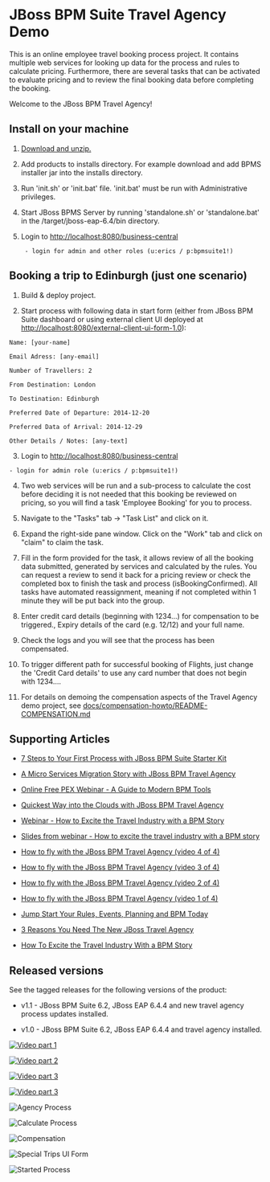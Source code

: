 JBoss BPM Suite Travel Agency Demo
==================================
This is an online employee travel booking process project. It contains multiple web services for looking up data for the process
and rules to calculate pricing. Furthermore, there are several tasks that can be activated to evaluate pricing and to review the
final booking data before completing the booking.

Welcome to the JBoss BPM Travel Agency!

Install on your machine
-----------------------
1. [Download and unzip.](https://github.com/eschabell/jboss-bpm-in-action-travel-agency-demo/archive/master.zip)

2. Add products to installs directory. For example download and add BPMS installer jar into the installs directory.

3. Run 'init.sh' or 'init.bat' file. 'init.bat' must be run with Administrative privileges.

4. Start JBoss BPMS Server by running 'standalone.sh' or 'standalone.bat' in the <path-to-project>/target/jboss-eap-6.4/bin directory.

5. Login to [http://localhost:8080/business-central](http://localhost:8080/business-central)

    ```
     - login for admin and other roles (u:erics / p:bpmsuite1!)
    ```


Booking a trip to Edinburgh (just one scenario)
-----------------------------------------------
1. Build & deploy project.

2. Start process with following data in start form (either from JBoss BPM Suite dashboard or using external client
	 UI deployed at [http://localhost:8080/external-client-ui-form-1.0](http://localhost:8080/external-client-ui-form-1.0)):

  ```
  Name: [your-name]

  Email Adress: [any-email]

  Number of Travellers: 2  

  From Destination: London

  To Destination: Edinburgh

  Preferred Date of Departure: 2014-12-20

  Preferred Data of Arrival: 2014-12-29

  Other Details / Notes: [any-text]
  ```

3. Login to [http://localhost:8080/business-central](http://localhost:8080/business-central)

  ```
  - login for admin role (u:erics / p:bpmsuite1!)
  ```

4. Two web services will be run and a sub-process to calculate the cost before deciding it is not needed that this booking be
	 reviewed on pricing, so you will find a task 'Employee Booking' for you to process.

5. Navigate to the "Tasks" tab -> "Task List" and click on it. 

6. Expand the right-side pane window.   Click on the "Work" tab and click on "claim" to claim the task.

7. Fill in the form provided for the task, it allows review of all the booking data submitted, generated by services and 
   calculated by the rules. You can request a review to send it back for a pricing review or check the completed box to 
   finish the task and process (isBookingConfirmed). All tasks have automated reassignment, meaning if not completed within 1 minute
   they will be put back into the group.

8. Enter credit card details (beginning with 1234...) for compensation to be triggered., Expiry details of the 
   card (e.g. 12/12) and your full name.

9. Check the logs and you will see that the process has been compensated.

10. To trigger different path for successful booking of Flights, just change the 'Credit Card details' to use any 
    card number that does not begin with 1234....

11. For details on demoing the compensation aspects of the Travel Agency demo project, 
    see [docs/compensation-howto/README-COMPENSATION.md](docs/compensation-howto/README-COMPENSATION.md)


Supporting Articles
-------------------
- [7 Steps to Your First Process with JBoss BPM Suite Starter Kit](http://www.schabell.org/2015/08/7-steps-first-process-jboss-bpmsuite-starter-kit.html)

- [A Micro Services Migration Story with JBoss BPM Travel Agency](http://www.schabell.org/2015/05/micro-services-migration-story-with-jboss-bpm-travel-agency.html)

- [Online Free PEX Webinar - A Guide to Modern BPM Tools](http://www.schabell.org/2015/04/online-free-pex-webinar-guide-to-modern-bpm-tools.html)

- [Quickest Way into the Clouds with JBoss BPM Travel Agency](http://www.schabell.org/2015/02/into-clouds-with-jboss-bpm-travel-agency.html)

- [Webinar - How to Excite the Travel Industry with a BPM Story](http://www.schabell.org/2015/02/webinar-how-to-excite-travel-industry.html)

- [Slides from webinar - How to excite the travel industry with a BPM story](http://www.schabell.org/2015/02/slides-webinar-jboss-bpm-travel-agency.html)

- [How to fly with the JBoss BPM Travel Agency (video 4 of 4)](http://www.schabell.org/2015/02/how-to-fly-with-jboss-bpm-travel-agency-part4.html)

- [How to fly with the JBoss BPM Travel Agency (video 3 of 4)](http://www.schabell.org/2015/01/how-to-fly-with-jboss-bpm-travel-agency-part3.html)

- [How to fly with the JBoss BPM Travel Agency (video 2 of 4)](http://www.schabell.org/2015/01/how-to-fly-with-jboss-bpm-travel-agency-part2.html)

- [How to fly with the JBoss BPM Travel Agency (video 1 of 4)](http://www.schabell.org/2015/01/how-to-fly-with-jboss-bpm-travel-agency.html)

- [Jump Start Your Rules, Events, Planning and BPM Today](http://www.schabell.org/2014/12/jump-start-rules-events-planning-bpm-today.html)

- [3 Reasons You Need The New JBoss Travel Agency](http://www.schabell.org/2014/12/3-reasons-you-need-new-jboss-travel-agency.html)

- [How To Excite the Travel Industry With a BPM Story](http://www.schabell.org/2014/10/how-to-excite-travel-agencies-with-bpm-story.html)


Released versions
-----------------
See the tagged releases for the following versions of the product:

- v1.1 - JBoss BPM Suite 6.2, JBoss EAP 6.4.4 and new travel agency process updates installed.

- v1.0 - JBoss BPM Suite 6.2, JBoss EAP 6.4.4 and travel agency installed.

[![Video part 1](https://github.com/eschabell/jboss-bpm-in-action-travel-agency-demo/blob/master/docs/demo-images/video-part-1.png?raw=true)](http://vimeo.com/ericschabell/jboss-bpm-in-action-travel-agency-part-1)

[![Video part 2](https://github.com/eschabell/jboss-bpm-in-action-travel-agency-demo/blob/master/docs/demo-images/video-part-2.png?raw=true)](http://vimeo.com/ericschabell/jboss-bpm-in-action-travel-agency-part-2)

[![Video part 3](https://github.com/eschabell/jboss-bpm-in-action-travel-agency-demo/blob/master/docs/demo-images/video-part-3.png?raw=true)](http://vimeo.com/ericschabell/jboss-bpm-in-action-travel-agency-part-3)

[![Video part 3](https://github.com/eschabell/jboss-bpm-in-action-travel-agency-demo/blob/master/docs/demo-images/video-part-4.png?raw=true)](http://vimeo.com/ericschabell/jboss-bpm-in-action-travel-agency-part-4)

![Agency Process](https://github.com/eschabell/jboss-bpm-in-action-travel-agency-demo/blob/master/docs/demo-images/agency-process.png?raw=true)

![Calculate Process](https://github.com/eschabell/jboss-bpm-in-action-travel-agency-demo/blob/master/docs/demo-images/calculate-process.png?raw=true)

![Compensation](https://raw.githubusercontent.com/eschabell/jboss-bpm-in-action-travel-agency-demo/master/docs/demo-images/compensation-process.png?raw=true)

![Special Trips UI Form](https://raw.githubusercontent.com/eschabell/jboss-bpm-in-action-travel-agency-demo/master/docs/demo-images/SpecialTripsUIform.png)

![Started Process](https://raw.githubusercontent.com/eschabell/jboss-bpm-in-action-travel-agency-demo/master/docs/demo-images/started-process.png)

